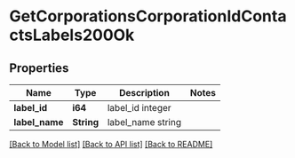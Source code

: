 # GetCorporationsCorporationIdContactsLabels200Ok

## Properties

Name | Type | Description | Notes
------------ | ------------- | ------------- | -------------
**label_id** | **i64** | label_id integer | 
**label_name** | **String** | label_name string | 

[[Back to Model list]](../README.md#documentation-for-models) [[Back to API list]](../README.md#documentation-for-api-endpoints) [[Back to README]](../README.md)


